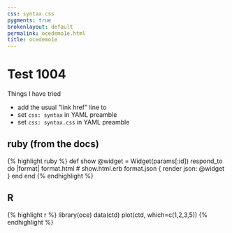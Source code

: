 ```yaml
---
css: syntax.css
pygments: true
brokenlayout: default
permalink: ocedemo1e.html
title: ocedemo1e
---
```


# Test 1004

Things I have tried

- add the usual "link href" line to 
- set ``css: syntax`` in YAML preamble
- set ``css: syntax.css`` in YAML preamble

## ruby (from the docs)

{% highlight ruby %}
def show
  @widget = Widget(params[:id])
  respond_to do |format|
    format.html # show.html.erb
    format.json { render json: @widget }
  end
end
{% endhighlight %}

## R

{% highlight r %}
library(oce)
data(ctd)
plot(ctd, which=c(1,2,3,5))
{% endhighlight %}


